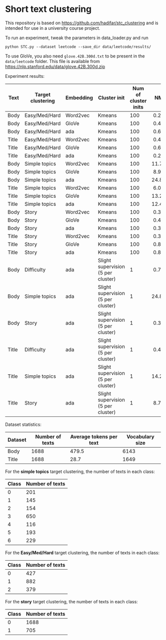 # Short text clustering

This repository is based on https://github.com/hadifar/stc_clustering
and is intended for use in a university course project.

To run an experiment, tweak the parameters in data_loader.py and run
```commandline
python STC.py --dataset leetcode --save_dir data/leetcode/results/
```

To use GloVe, you also need `glove.42B.300d.txt` to be present in the `data/leetcode`
folder. This file is available from https://nlp.stanford.edu/data/glove.42B.300d.zip

Experiment results:

| Text  | Target clustering | Embedding | Cluster init                       | Num of cluster inits |  NMI  |  ACC  |
|-------|-------------------|-----------|------------------------------------|----------------------|:-----:|:-----:|
| Body  | Easy/Med/Hard     | Word2vec  | Kmeans                             | 100                  | 0.2%  | 44.3% |
| Body  | Easy/Med/Hard     | GloVe     | Kmeans                             | 100                  | 0.4%  | 44.6% |
| Body  | Easy/Med/Hard     | ada       | Kmeans                             | 100                  | 0.6%  | 40.2% |
| Title | Easy/Med/Hard     | Word2vec  | Kmeans                             | 100                  | 0.4%  | 36.0% |
| Title | Easy/Med/Hard     | GloVe     | Kmeans                             | 100                  | 0.6%  | 37.5% |
| Title | Easy/Med/Hard     | ada       | Kmeans                             | 100                  | 0.2%  | 36.3% |
| Body  | Simple topics     | Word2vec  | Kmeans                             | 100                  | 11.7% | 28.6% |
| Body  | Simple topics     | GloVe     | Kmeans                             | 100                  | 8.9%  | 26.3% |
| Body  | Simple topics     | ada       | Kmeans                             | 100                  | 24.8% | 44.0% |
| Title | Simple topics     | Word2vec  | Kmeans                             | 100                  | 6.0%  | 23.4% |
| Title | Simple topics     | GloVe     | Kmeans                             | 100                  | 13.2% | 33.9% |
| Title | Simple topics     | ada       | Kmeans                             | 100                  | 12.4% | 32.5% |
| Body  | Story             | Word2vec  | Kmeans                             | 100                  | 0.3%  | 57.0% |
| Body  | Story             | GloVe     | Kmeans                             | 100                  | 0.4%  | 56.4% |
| Body  | Story             | ada       | Kmeans                             | 100                  | 0.3%  | 56.0% |
| Title | Story             | Word2vec  | Kmeans                             | 100                  | 0.3%  | 54.4% |
| Title | Story             | GloVe     | Kmeans                             | 100                  | 0.8%  | 67.2% |
| Title | Story             | ada       | Kmeans                             | 100                  | 0.8%  | 65.8% |
| Body  | Difficulty        | ada       | Slight supervision (5 per cluster) | 1                    | 0.7%  | 40.6% |
| Body  | Simple topics     | ada       | Slight supervision (5 per cluster) | 1                    | 24.8% | 44.0% |
| Body  | Story             | ada       | Slight supervision (5 per cluster) | 1                    | 0.3%  | 55.9% |
| Title | Difficulty        | ada       | Slight supervision (5 per cluster) | 1                    | 0.4%  | 37.8% |
| Title | Simple topics     | ada       | Slight supervision (5 per cluster) | 1                    | 14.2% | 34.9% |
| Title | Story             | ada       | Slight supervision (5 per cluster) | 1                    | 8.7%  | 66.5% |

Dataset statistics:

| Dataset | Number of texts | Average tokens per text | Vocabulary size |
|---------|-----------------|-------------------------|-----------------|
| Body    | 1688            | 479.5                   | 6143            |
| Title   | 1688            | 28.7                    | 1649            |

For the **simple topics** target clustering, the number of texts in each class:

| Class | Number of texts |
|-------|-----------------|
| 0     | 201             |
| 1     | 145             |
| 2     | 154             |
| 3     | 650             |
| 4     | 116             |
| 5     | 193             |
| 6     | 229             |

For the **Easy/Med/Hard** target clustering, the number of texts in each class:

| Class | Number of texts |
|-------|-----------------|
| 0     | 427             |
| 1     | 882             |
| 2     | 379             |

For the **story** target clustering, the number of texts in each class:

| Class | Number of texts |
|-------|-----------------|
| 0     | 1688            |
| 1     | 705             |
